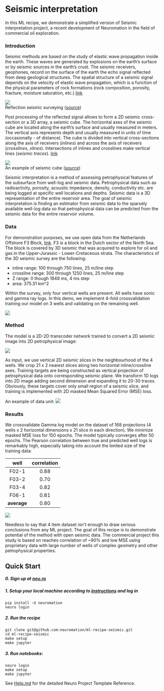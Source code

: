 # Seismic interpretation
In this ML recipe, we demonstrate a simplified version of Seismic interpretation project, a recent development of Neuromation in the field of commercial oil exploration.   

### Introduction

Seismic methods are based on the study of elastic wave propagation inside the earth. These waves are generated by explosions on the earth’s surface or by seismic sources in the earth’s crust. The seismic receivers, geophones, record on the surface of the earth the echo signal reflected from deep geological structures. The spatial structure of a seismic signal depends on the velocity of elastic wave propagation, which is a function of the physical parameters of rock formations (rock composition, porosity, fracture, moisture saturation, etc.) [link](https://www.sciencedirect.com/topics/earth-and-planetary-sciences/seismic-method)

![](./img/reflection-seismic-method-1.gif)  
Reflection seismic surveying ([source](https://geoexpert.ch/methods/reflection-seismic-surveying/))

Post processing of the reflected signal allows to form a 2D seismic cross-section or a 3D array, a seismic cube. The horizontal axes of the seismic cube are located along the earth’s surface and usually measured in meters. The vertical axis represents depth and usually measured in units of time (occasionally - of distance). The cube is divided into vertical cross-sections along the axis of receivers (_inlines_) and across the axis of receivers (_crosslines_, _xlines_). Intersections of inlines and  crosslines make vertical lines (_seismic traces_). [link](https://medium.com/seismic-data-analysis-using-ai/seismic-data-analysis-using-ai-3ce18a18fbb)

![](./img/cube.gif)  
An example of seismic cube ([source](http://cge.rosgeo.com/en/services/glubinnaya-3d-migraciya-do-summirovaniya/))

Seismic interpretation is a method of assessing petrophysical features of the subsurface from well-log and seismic data. Petrophysical data such as radioactivity, porosity, acoustic impedance, density, conductivity etc. are being logged at specific well locations and depths. Seismic data is a 3D representation of the entire reservoir area. The goal of seismic interpretation is finding an estimator from seismic data to the sparsely available well-log data so that petrophysical data can be predicted from the seismic data for the entire reservoir volume. 


### Data
For demonstration purposes, we use open data from the Netherlands Offshore F3 Block, [link](https://terranubis.com/datainfo/Netherlands-Offshore-F3-Block-Complete). F3 is a block in the Dutch sector of the North Sea. The block is covered by 3D seismic that was acquired to explore for oil and gas in the Upper-Jurassic - Lower-Cretaceous strata.  The characteristics of the 3D seismic survey are the following: 
- inline range: 100 through 750 lines, 25 m/line step
- crossline range: 300 through 1250 lines, 25 m/line step
- Z range: 0 though 1848 ms, 4 ms step
- area: 375.31 km^2
 
Within the survey, only four vertical wells are present. All wells have sonic and gamma ray logs. In this demo, we implement 4-fold crossvalidation training our model on 3 wells and validating on the remaining well.

![](./img/scene.png)

### Method
The model is a 2D-2D transcoder network trained to convert a 2D seismic image into 2D petrophysical image:

![](./img/network.png)

As input, we use vertical 2D seismic slices in the neighbourhood of the 4 wells. We crop 21 x 2 nearest slices along two horizontal inline/crossline axes. Training targets are being constructed as vertical projection of petrophysical data onto corresponding seismic plane. We transform 1D logs into 2D image adding second dimension and expanding it to 20-30 traces. Obviously, these targets cover only small region of a seismic slice, and training is implemented with 2D masked Mean Squared Error (MSE) loss.

An example of data unit: 
![](./img/data.png)

### Results

We crossvalidate Gamma log model on the dataset of 168 projections (4 wells x 2 horizontal dimensions x 21 slice in each direction). We minimize masked MSE loss for 150 epochs. The model typically converges after 50 epochs. The Pearson correlation between true and predicted well logs is remarkably high, especially taking into account the limited size of the training data:

|well|correlation|
|:---:|:---:|
|F02-1|0.88|
|F03-2|0.70|
|F03-4|0.82|
|F06-1|0.81|
|**average**|0.80|

![](./img/results.png)

Needless to say that 4 item dataset isn't enough to draw serious conclusions from any ML project. The goal of this recipe is to demonstrate potential of the method with open seismic data. The commercial project this study is based on reaches correlation of ~90% and low MSE using proprietary data with large number of wells of complex geometry and other petrophysical properties.

## Quick Start

##### 0. Sign up at [neu.ro](https://neu.ro) 
##### 1. Setup your local machine according to [instructions](https://neu.ro/docs) and log in
```shell
pip install -U neuromation
neuro login
```
##### 2. Run the recipe
```shell
git clone git@github.com:neuromation/ml-recipe-seismic.git
cd ml-recipe-seismic
make setup
make jupyter
```
##### 3. Run notebooks:

```shell
neuro login
make setup
make jupyter
```

See [Help.md](HELP.md) for the detailed Neuro Project Template Reference.
